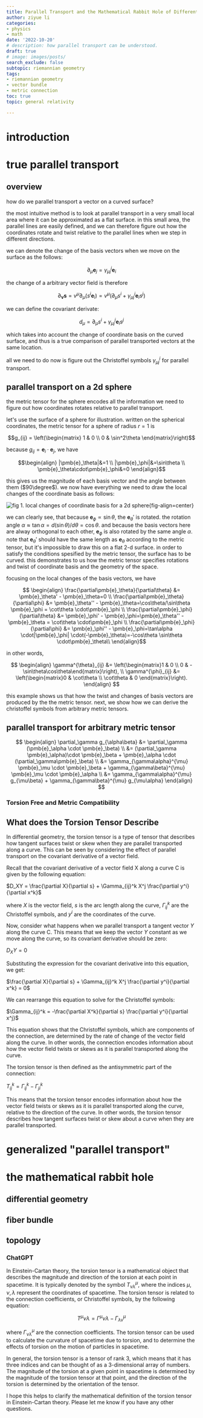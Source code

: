 ```yaml
---
title: Parallel Transport and the Mathematical Rabbit Hole of Differential Geometry
author: ziyue li
categories:
- physics
- math
date: '2022-10-20'
# description: how parallel transport can be understood.
draft: true
# image: images/posts/
search_exclude: false
subtopic: riemannian geometry
tags:
- riemannian geometry
- vector bundle
- metric connection
toc: true
topic: general relativity

---
```


# introduction


# true parallel transport

## overview

how do we parallel transport a vector on a curved surface?

the most intuitive method is to look at parallel transport in a very small local area where it can be approximated as a flat surface.
in this small area, the parallel lines are easily defined, and we can therefore figure out how the coordinates rotate and twist relative to the parallel lines when we step in different directions.

we can denote the change of the basis vectors when we move on the surface as the follows:

$$\partial_{\mu}{\pmb{e}_j}=\gamma_{\mu j}^{i} \pmb{e}_i$$

the change of a arbitrary vector field is therefore

$$\partial_{\pmb{v}}\pmb{s} = v^{\mu}\partial_{\mu} (s^{i} \pmb{e}_{i}) = v^{\mu} (\partial_\mu s^i + \gamma_{\mu j}^{i} \pmb{e}_i s^j)$$

we can define the covariant derivate:

$$d_\mu = \partial_\mu s^i + \gamma_{\mu j}^{i} \pmb{e}_i s^j$$

which takes into account the change of coordinate basis on the curved surface, and thus is a true comparison of parallel transported vectors at the same location.

all we need to do now is figure out the Christoffel symbols $\gamma^{i}_{\mu j}$ for parallel transport.

## parallel transport on a 2d sphere

the metric tensor for the sphere encodes all the information we need to figure out how coordinates rotates relative to parallel transport.

let's use the surface of a sphere for illustration.
written on the spherical coordinates, the metric tensor for a sphere of radius $r=1$ is

$$g_{ij} = \left(\begin{matrix}
1 & 0 \\
0 & \sin^2\theta
\end{matrix}\right)$$

because $g_{ij}=\pmb{e}_i\cdot\pmb{e}_j$, we have

$$\begin{align}
|\pmb{e}_\theta|&=1 \\
|\pmb{e}_\phi|&=\sin\theta \\
\pmb{e}_\theta\cdot\pmb{e}_\phi&=0
\end{align}$$

this gives us the magnitude of each basis vector and the angle between them ($90\degree$).
we now have everything we need to draw the local changes of the coordinate basis as follows:

![fig 1. local changes of coordinate basis for a 2d sphere](images/2022/parallel_transport-coordinate_basis.png){fig-align=center}

we can clearly see, that because $\pmb{e}_\phi \propto \sin\theta$, the $\pmb{e}_\theta'$ is rotated.
the rotation angle $\alpha \approx \tan\alpha = d(\sin\theta)/d\theta = \cos\theta$.
and because the basis vectors here are alway orthogonal to each other, $\pmb{e}_\phi$ is also rotated by the same angle $\alpha$.
note that $\pmb{e}_\theta'$ should have the same length as $\pmb{e}_\theta$ according to the metric tensor, but it's impossible to draw this on a flat 2-d surface.
in order to satisfy the conditions spesified by the metric tensor, the surface has to be curved.
this demonstrates to us how the metric tensor specifies rotations and twist of coordinate basis and the geometry of the space.

focusing on the local changes of the basis vectors, we have

$$
\begin{align}
\frac{\partial\pmb{e}_\theta}{\partial\theta} &= \pmb{e}_\theta' - \pmb{e}_\theta=0 \\
\frac{\partial\pmb{e}_\theta}{\partial\phi} &= \pmb{e}_\theta'' - \pmb{e}_\theta=\cos\theta/\sin\theta \pmb{e}_\phi = \cot\theta \cdot\pmb{e}_\phi \\
\frac{\partial\pmb{e}_\phi}{\partial\theta} &= \pmb{e}_\phi' - \pmb{e}_\phi=\pmb{e}_\theta'' - \pmb{e}_\theta = \cot\theta \cdot\pmb{e}_\phi \\
\frac{\partial\pmb{e}_\phi}{\partial\phi} &= \pmb{e}_\phi'' - \pmb{e}_\phi=\tan\alpha \cdot|\pmb{e}_\phi| \cdot(-\pmb{e}_\theta)=-\cos\theta \sin\theta \cdot\pmb{e}_\theta\\
\end{align}$$

in other words,

$$
\begin{align}
\gamma^{\theta}_{ij} &= \left(\begin{matrix}1 & 0 \\ 0 & -\sin\theta\cos\theta\end{matrix}\right), \\
\gamma^{\phi}_{ij} &= \left(\begin{matrix}0 & \cot\theta \\ \cot\theta & 0 \end{matrix}\right).
\end{align}
$$

this example shows us that how the twist and changes of basis vectors are produced by the the metric tensor.
next, we show how we can derive the christoffel symbols from arbitrary metric tensors.

## parallel transport for arbitrary metric tensor

$$
\begin{align}
\partial_\gamma g_{\alpha\beta} &= \partial_\gamma (\pmb{e}_\alpha \cdot \pmb{e}_\beta) \\
&= (\partial_\gamma \pmb{e}_\alpha)\cdot \pmb{e}_\beta + \pmb{e}_\alpha \cdot (\partial_\gamma\pmb{e}_\beta) \\
&= \gamma_{\gamma\alpha}^{\mu} \pmb{e}_\mu \cdot \pmb{e}_\beta + \gamma_{\gamma\beta}^{\mu} \pmb{e}_\mu \cdot \pmb{e}_\alpha \\
&= \gamma_{\gamma\alpha}^{\mu} g_{\mu\beta} + \gamma_{\gamma\beta}^{\mu} g_{\mu\alpha}
\end{align}
$$

### Torsion Free and Metric Compatibility

## What does the Torsion Tensor Describe

In differential geometry, the torsion tensor is a type of tensor that describes how tangent surfaces twist or skew when they are parallel transported along a curve. This can be seen by considering the effect of parallel transport on the covariant derivative of a vector field.

Recall that the covariant derivative of a vector field X along a curve C is given by the following equation:

$D_XY = \frac{\partial X}{\partial s} + \Gamma_{ij}^k X^j \frac{\partial y^i}{\partial x^k}$

where $X$ is the vector field, $s$ is the arc length along the curve, $\Gamma_{ij}^k$ are the Christoffel symbols, and $y^i$ are the coordinates of the curve.

Now, consider what happens when we parallel transport a tangent vector $Y$ along the curve C. This means that we keep the vector $Y$ constant as we move along the curve, so its covariant derivative should be zero:

$D_XY = 0$

Substituting the expression for the covariant derivative into this equation, we get:

$\frac{\partial X}{\partial s} + \Gamma_{ij}^k X^j \frac{\partial y^i}{\partial x^k} = 0$

We can rearrange this equation to solve for the Christoffel symbols:

$\Gamma_{ij}^k = -\frac{\partial X^k}{\partial s} \frac{\partial y^i}{\partial x^j}$

This equation shows that the Christoffel symbols, which are components of the connection, are determined by the rate of change of the vector field along the curve. In other words, the connection encodes information about how the vector field twists or skews as it is parallel transported along the curve.

The torsion tensor is then defined as the antisymmetric part of the connection:

$T_{ij}^k = \Gamma_{ij}^k - \Gamma_{ji}^k$

This means that the torsion tensor encodes information about how the vector field twists or skews as it is parallel transported along the curve, relative to the direction of the curve. In other words, the torsion tensor describes how tangent surfaces twist or skew about a curve when they are parallel transported.

# generalized "parallel transport"


# the mathematical rabbit hole

## differential geometry

## fiber bundle

## topology



### ChatGPT

In Einstein-Cartan theory, the torsion tensor is a mathematical object that describes the magnitude and direction of the torsion at each point in spacetime. It is typically denoted by the symbol $T^{\mu}_{\nu \lambda}$, where the indices $\mu, \nu, \lambda$ represent the coordinates of spacetime. The torsion tensor is related to the connection coefficients, or Christoffel symbols, by the following equation:

$$T^{\mu}{\nu \lambda} = \Gamma^{\mu}{\nu \lambda} - \Gamma^{\mu}_{\lambda \nu}$$

where $\Gamma^{\mu}_{\nu \lambda}$ are the connection coefficients. The torsion tensor can be used to calculate the curvature of spacetime due to torsion, and to determine the effects of torsion on the motion of particles in spacetime.

In general, the torsion tensor is a tensor of rank 3, which means that it has three indices and can be thought of as a 3-dimensional array of numbers. The magnitude of the torsion at a given point in spacetime is determined by the magnitude of the torsion tensor at that point, and the direction of the torsion is determined by the orientation of the tensor.

I hope this helps to clarify the mathematical definition of the torsion tensor in Einstein-Cartan theory. Please let me know if you have any other questions.